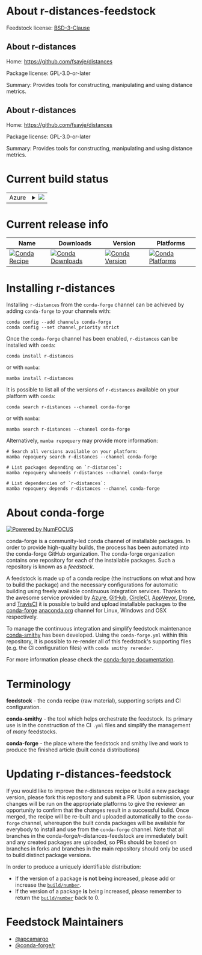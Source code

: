 About r-distances-feedstock
===========================

Feedstock license: [BSD-3-Clause](https://github.com/conda-forge/r-distances-feedstock/blob/main/LICENSE.txt)


About r-distances
-----------------

Home: https://github.com/fsavje/distances

Package license: GPL-3.0-or-later

Summary: Provides tools for constructing, manipulating and using distance metrics.

About r-distances
-----------------

Home: https://github.com/fsavje/distances

Package license: GPL-3.0-or-later

Summary: Provides tools for constructing, manipulating and using distance metrics.

Current build status
====================


<table>
    
  <tr>
    <td>Azure</td>
    <td>
      <details>
        <summary>
          <a href="https://dev.azure.com/conda-forge/feedstock-builds/_build/latest?definitionId=5353&branchName=main">
            <img src="https://dev.azure.com/conda-forge/feedstock-builds/_apis/build/status/r-distances-feedstock?branchName=main">
          </a>
        </summary>
        <table>
          <thead><tr><th>Variant</th><th>Status</th></tr></thead>
          <tbody><tr>
              <td>linux_64_r_base4.3</td>
              <td>
                <a href="https://dev.azure.com/conda-forge/feedstock-builds/_build/latest?definitionId=5353&branchName=main">
                  <img src="https://dev.azure.com/conda-forge/feedstock-builds/_apis/build/status/r-distances-feedstock?branchName=main&jobName=linux&configuration=linux%20linux_64_r_base4.3" alt="variant">
                </a>
              </td>
            </tr><tr>
              <td>linux_64_r_base4.4</td>
              <td>
                <a href="https://dev.azure.com/conda-forge/feedstock-builds/_build/latest?definitionId=5353&branchName=main">
                  <img src="https://dev.azure.com/conda-forge/feedstock-builds/_apis/build/status/r-distances-feedstock?branchName=main&jobName=linux&configuration=linux%20linux_64_r_base4.4" alt="variant">
                </a>
              </td>
            </tr><tr>
              <td>osx_64_r_base4.3</td>
              <td>
                <a href="https://dev.azure.com/conda-forge/feedstock-builds/_build/latest?definitionId=5353&branchName=main">
                  <img src="https://dev.azure.com/conda-forge/feedstock-builds/_apis/build/status/r-distances-feedstock?branchName=main&jobName=osx&configuration=osx%20osx_64_r_base4.3" alt="variant">
                </a>
              </td>
            </tr><tr>
              <td>osx_64_r_base4.4</td>
              <td>
                <a href="https://dev.azure.com/conda-forge/feedstock-builds/_build/latest?definitionId=5353&branchName=main">
                  <img src="https://dev.azure.com/conda-forge/feedstock-builds/_apis/build/status/r-distances-feedstock?branchName=main&jobName=osx&configuration=osx%20osx_64_r_base4.4" alt="variant">
                </a>
              </td>
            </tr><tr>
              <td>win_64_r_base4.3</td>
              <td>
                <a href="https://dev.azure.com/conda-forge/feedstock-builds/_build/latest?definitionId=5353&branchName=main">
                  <img src="https://dev.azure.com/conda-forge/feedstock-builds/_apis/build/status/r-distances-feedstock?branchName=main&jobName=win&configuration=win%20win_64_r_base4.3" alt="variant">
                </a>
              </td>
            </tr><tr>
              <td>win_64_r_base4.4</td>
              <td>
                <a href="https://dev.azure.com/conda-forge/feedstock-builds/_build/latest?definitionId=5353&branchName=main">
                  <img src="https://dev.azure.com/conda-forge/feedstock-builds/_apis/build/status/r-distances-feedstock?branchName=main&jobName=win&configuration=win%20win_64_r_base4.4" alt="variant">
                </a>
              </td>
            </tr>
          </tbody>
        </table>
      </details>
    </td>
  </tr>
</table>

Current release info
====================

| Name | Downloads | Version | Platforms |
| --- | --- | --- | --- |
| [![Conda Recipe](https://img.shields.io/badge/recipe-r--distances-green.svg)](https://anaconda.org/conda-forge/r-distances) | [![Conda Downloads](https://img.shields.io/conda/dn/conda-forge/r-distances.svg)](https://anaconda.org/conda-forge/r-distances) | [![Conda Version](https://img.shields.io/conda/vn/conda-forge/r-distances.svg)](https://anaconda.org/conda-forge/r-distances) | [![Conda Platforms](https://img.shields.io/conda/pn/conda-forge/r-distances.svg)](https://anaconda.org/conda-forge/r-distances) |

Installing r-distances
======================

Installing `r-distances` from the `conda-forge` channel can be achieved by adding `conda-forge` to your channels with:

```
conda config --add channels conda-forge
conda config --set channel_priority strict
```

Once the `conda-forge` channel has been enabled, `r-distances` can be installed with `conda`:

```
conda install r-distances
```

or with `mamba`:

```
mamba install r-distances
```

It is possible to list all of the versions of `r-distances` available on your platform with `conda`:

```
conda search r-distances --channel conda-forge
```

or with `mamba`:

```
mamba search r-distances --channel conda-forge
```

Alternatively, `mamba repoquery` may provide more information:

```
# Search all versions available on your platform:
mamba repoquery search r-distances --channel conda-forge

# List packages depending on `r-distances`:
mamba repoquery whoneeds r-distances --channel conda-forge

# List dependencies of `r-distances`:
mamba repoquery depends r-distances --channel conda-forge
```


About conda-forge
=================

[![Powered by
NumFOCUS](https://img.shields.io/badge/powered%20by-NumFOCUS-orange.svg?style=flat&colorA=E1523D&colorB=007D8A)](https://numfocus.org)

conda-forge is a community-led conda channel of installable packages.
In order to provide high-quality builds, the process has been automated into the
conda-forge GitHub organization. The conda-forge organization contains one repository
for each of the installable packages. Such a repository is known as a *feedstock*.

A feedstock is made up of a conda recipe (the instructions on what and how to build
the package) and the necessary configurations for automatic building using freely
available continuous integration services. Thanks to the awesome service provided by
[Azure](https://azure.microsoft.com/en-us/services/devops/), [GitHub](https://github.com/),
[CircleCI](https://circleci.com/), [AppVeyor](https://www.appveyor.com/),
[Drone](https://cloud.drone.io/welcome), and [TravisCI](https://travis-ci.com/)
it is possible to build and upload installable packages to the
[conda-forge](https://anaconda.org/conda-forge) [anaconda.org](https://anaconda.org/)
channel for Linux, Windows and OSX respectively.

To manage the continuous integration and simplify feedstock maintenance
[conda-smithy](https://github.com/conda-forge/conda-smithy) has been developed.
Using the ``conda-forge.yml`` within this repository, it is possible to re-render all of
this feedstock's supporting files (e.g. the CI configuration files) with ``conda smithy rerender``.

For more information please check the [conda-forge documentation](https://conda-forge.org/docs/).

Terminology
===========

**feedstock** - the conda recipe (raw material), supporting scripts and CI configuration.

**conda-smithy** - the tool which helps orchestrate the feedstock.
                   Its primary use is in the construction of the CI ``.yml`` files
                   and simplify the management of *many* feedstocks.

**conda-forge** - the place where the feedstock and smithy live and work to
                  produce the finished article (built conda distributions)


Updating r-distances-feedstock
==============================

If you would like to improve the r-distances recipe or build a new
package version, please fork this repository and submit a PR. Upon submission,
your changes will be run on the appropriate platforms to give the reviewer an
opportunity to confirm that the changes result in a successful build. Once
merged, the recipe will be re-built and uploaded automatically to the
`conda-forge` channel, whereupon the built conda packages will be available for
everybody to install and use from the `conda-forge` channel.
Note that all branches in the conda-forge/r-distances-feedstock are
immediately built and any created packages are uploaded, so PRs should be based
on branches in forks and branches in the main repository should only be used to
build distinct package versions.

In order to produce a uniquely identifiable distribution:
 * If the version of a package **is not** being increased, please add or increase
   the [``build/number``](https://docs.conda.io/projects/conda-build/en/latest/resources/define-metadata.html#build-number-and-string).
 * If the version of a package **is** being increased, please remember to return
   the [``build/number``](https://docs.conda.io/projects/conda-build/en/latest/resources/define-metadata.html#build-number-and-string)
   back to 0.

Feedstock Maintainers
=====================

* [@apcamargo](https://github.com/apcamargo/)
* [@conda-forge/r](https://github.com/conda-forge/r/)

